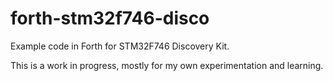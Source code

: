 # forth-stm32f746-disco
Example code in Forth for STM32F746 Discovery Kit.

This is a work in progress, mostly for my own experimentation and learning.

